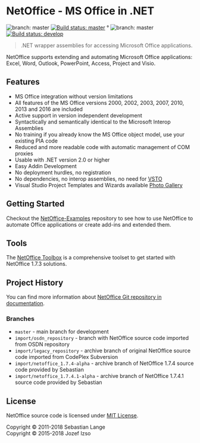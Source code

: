 # NetOffice - MS Office in .NET

![branch: master](http://img.shields.io/badge/branch-master-blue.svg?style=flat) [![Build status: master](https://ci.appveyor.com/api/projects/status/kr1qy7by3fakto3s/branch/master?svg=true)](https://ci.appveyor.com/project/jozefizso/netoffice/branch/master) ° ![branch: master](http://img.shields.io/badge/branch-develop-blue.svg?style=flat) [![Build status: develop](https://ci.appveyor.com/api/projects/status/kr1qy7by3fakto3s/branch/develop?svg=true)](https://ci.appveyor.com/project/jozefizso/netoffice/branch/develop)

> .NET wrapper assemblies for accessing Microsoft Office applications.

NetOffice supports extending and automating Microsoft Office applications: Excel, Word, Outlook,
PowerPoint, Access, Project and Visio.

## Features

* MS Office integration without version limitations
* All features of the MS Office versions 2000, 2002, 2003, 2007, 2010, 2013 and 2016 are included
* Active support in version independent development
* Syntactically and semantically identical to the Microsoft Interop Assemblies
* No training if you already know the MS Office object model, use your existing PIA code
* Reduced and more readable code with automatic management of COM proxies
* Usable with .NET version 2.0 or higher
* Easy Addin Development
* No deployment hurdles, no registration
* No dependencies, no interop assemblies, no need for [VSTO][VSTO]
* Visual Studio Project Templates and Wizards available [Photo Gallery][NetOffice Photo Gallery]

## Getting Started

Checkout the [NetOffice-Examples](https://github.com/NetOfficeFw/NetOffice-Examples) repository
to see how to use NetOffice to automate Office applications or create add-ins and extended them.

## Tools

The [NetOffice Toolbox](https://github.com/NetOfficeFw/NetOfficeToolbox) is a comprehensive
toolset to get started with NetOffice 1.7.3 solutions.

## Project History

You can find more information about [NetOffice Git repository in documentation](Documentation/History.md).

### Branches

* `master` - main branch for development
* `import/osdn_repository` - branch with NetOffice source code imported from OSDN repository
* `import/legacy_repository` - archive branch of original NetOffice source code imported from CodePlex Subversion
* `import/netoffice_1.7.4-alpha` - archive branch of NetOffice 1.7.4 source code provided by Sebastian
* `import/netoffice_1.7.4.1-alpha` - archive branch of NetOffice 1.7.4.1 source code provided by Sebastian

## License

NetOffice source code is licensed under [MIT License](LICENSE.txt).

Copyright © 2011-2018 Sebastian Lange  
Copyright © 2015-2018 Jozef Izso


[VSTO]: http://msdn.microsoft.com/en-us/library/jj620922.aspx
[NetOffice Photo Gallery]: http://netoffice.codeplex.com/wikipage?title=ProjectWizardScreenshots_English
